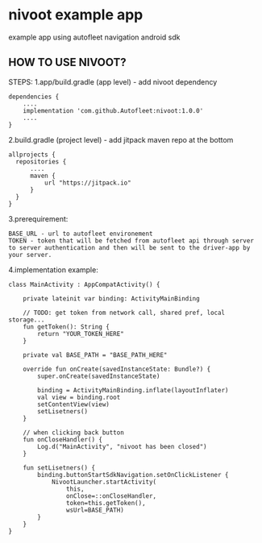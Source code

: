 # nivoot example app
example app using autofleet navigation android sdk


## HOW TO USE NIVOOT?
STEPS:
1.app/build.gradle (app level) - add nivoot dependency

    dependencies {
        ....
        implementation 'com.github.Autofleet:nivoot:1.0.0'
        ....
    }
    
    
    
2.build.gradle (project level) - add jitpack maven repo at the bottom

    allprojects {
      repositories {
          ....
          maven {
              url "https://jitpack.io"
          }
      }
    }
3.prerequirement:

    BASE_URL - url to autofleet environement
    TOKEN - token that will be fetched from autofleet api through server to server authentication and then will be sent to the driver-app by your server.
    
4.implementation example:


    class MainActivity : AppCompatActivity() {

        private lateinit var binding: ActivityMainBinding

        // TODO: get token from network call, shared pref, local storage...
        fun getToken(): String {
            return "YOUR_TOKEN_HERE"
        }

        private val BASE_PATH = "BASE_PATH_HERE"

        override fun onCreate(savedInstanceState: Bundle?) {
            super.onCreate(savedInstanceState)

            binding = ActivityMainBinding.inflate(layoutInflater)
            val view = binding.root
            setContentView(view)
            setLisetners()
        }

        // when clicking back button
        fun onCloseHandler() {
            Log.d("MainActivity", "nivoot has been closed")
        }

        fun setLisetners() {
            binding.buttonStartSdkNavigation.setOnClickListener {
                NivootLauncher.startActivity(
                    this,
                    onClose=::onCloseHandler,
                    token=this.getToken(),
                    wsUrl=BASE_PATH)
            }
        }
    }
